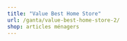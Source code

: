 ```yaml
---
title: "Value Best Home Store"
url: /ganta/value-best-home-store-2/
shop: articles ménagers
---
```

